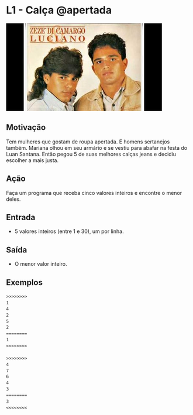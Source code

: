 # L1 - Calça @apertada

![_](cover.jpg)

## Motivação

Tem mulheres que gostam de roupa apertada. E homens sertanejos também. Mariana olhou em seu armário e se vestiu para abafar na festa do Luan Santana. Então pegou 5 de suas melhores calças jeans e decidiu escolher a mais justa.  

## Ação

Faça um programa que receba cinco valores inteiros e encontre o menor deles.  

## Entrada

* 5 valores inteiros (entre 1 e 30), um por linha.

## Saída

* O menor valor inteiro.  

## Exemplos

``` txt
>>>>>>>>
1
4
2
5
2
========
1
<<<<<<<<

>>>>>>>>
4
7
6
4
3
========
3
<<<<<<<<
```
